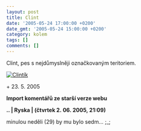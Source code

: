 ```yaml
---
layout: post
title: Clint
date: '2005-05-24 17:00:00 +0200'
date_gmt: '2005-05-24 15:00:00 +0200'
category: kolem
tags: []
comments: []
---
```

<p>Clint, pes s nejdůmyslněji označkovaným teritoriem.</p>
<div >
<a href="%base_url%/assets/old-images/clintik.jpg"><img alt="Clintík" src="%base_url%/assets/old-images/clintik.jpg"></a>
</div>
<p>+ 23. 5. 2005</p>
<div class="import-komentaru">
<p><strong>Import komentářů ze starší verze webu</strong></p>
<div class="comment">
<p style="font-weight:bold"><span class="compredmet">..</span> | <span class="comname">Ryska</span> | (čtvrtek&nbsp;2.&nbsp;06.&nbsp;2005,&nbsp;21:09)</p>
<p>minulou neděli (29) by mu bylo sedm... ;_; </p>
</div>
</div>

